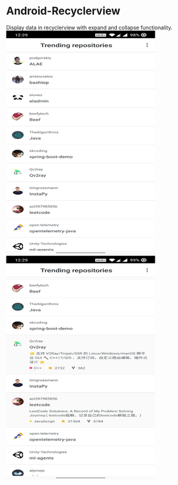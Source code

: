 # Android-Recyclerview
Display data in recyclerview with expand and collapse functionality.
<img src="https://github.com/priyanka-badgujar/Android-Recyclerview/blob/master/screenshots/Collapse%20functionality.jpg" width="400" height="600"/>
<img src="https://github.com/priyanka-badgujar/Android-Recyclerview/blob/master/screenshots/Expand%20functionality.jpg" width="400" height="600"/>
